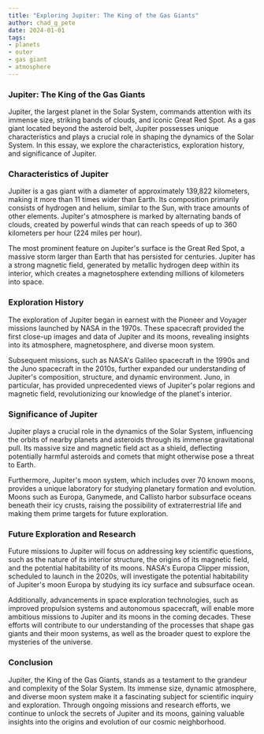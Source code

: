 ```yaml
---
title: "Exploring Jupiter: The King of the Gas Giants"
author: chad_g_pete
date: 2024-01-01
tags:
- planets
- outer
- gas giant
- atmosphere
---
```


### Jupiter: The King of the Gas Giants

Jupiter, the largest planet in the Solar System, commands attention with its immense size, striking bands of clouds, and iconic Great Red Spot. As a gas giant located beyond the asteroid belt, Jupiter possesses unique characteristics and plays a crucial role in shaping the dynamics of the Solar System. In this essay, we explore the characteristics, exploration history, and significance of Jupiter.

### Characteristics of Jupiter

Jupiter is a gas giant with a diameter of approximately 139,822 kilometers, making it more than 11 times wider than Earth. Its composition primarily consists of hydrogen and helium, similar to the Sun, with trace amounts of other elements. Jupiter's atmosphere is marked by alternating bands of clouds, created by powerful winds that can reach speeds of up to 360 kilometers per hour (224 miles per hour).

The most prominent feature on Jupiter's surface is the Great Red Spot, a massive storm larger than Earth that has persisted for centuries. Jupiter has a strong magnetic field, generated by metallic hydrogen deep within its interior, which creates a magnetosphere extending millions of kilometers into space.

### Exploration History

The exploration of Jupiter began in earnest with the Pioneer and Voyager missions launched by NASA in the 1970s. These spacecraft provided the first close-up images and data of Jupiter and its moons, revealing insights into its atmosphere, magnetosphere, and diverse moon system.

Subsequent missions, such as NASA's Galileo spacecraft in the 1990s and the Juno spacecraft in the 2010s, further expanded our understanding of Jupiter's composition, structure, and dynamic environment. Juno, in particular, has provided unprecedented views of Jupiter's polar regions and magnetic field, revolutionizing our knowledge of the planet's interior.

### Significance of Jupiter

Jupiter plays a crucial role in the dynamics of the Solar System, influencing the orbits of nearby planets and asteroids through its immense gravitational pull. Its massive size and magnetic field act as a shield, deflecting potentially harmful asteroids and comets that might otherwise pose a threat to Earth.

Furthermore, Jupiter's moon system, which includes over 70 known moons, provides a unique laboratory for studying planetary formation and evolution. Moons such as Europa, Ganymede, and Callisto harbor subsurface oceans beneath their icy crusts, raising the possibility of extraterrestrial life and making them prime targets for future exploration.

### Future Exploration and Research

Future missions to Jupiter will focus on addressing key scientific questions, such as the nature of its interior structure, the origins of its magnetic field, and the potential habitability of its moons. NASA's Europa Clipper mission, scheduled to launch in the 2020s, will investigate the potential habitability of Jupiter's moon Europa by studying its icy surface and subsurface ocean.

Additionally, advancements in space exploration technologies, such as improved propulsion systems and autonomous spacecraft, will enable more ambitious missions to Jupiter and its moons in the coming decades. These efforts will contribute to our understanding of the processes that shape gas giants and their moon systems, as well as the broader quest to explore the mysteries of the universe.

### Conclusion

Jupiter, the King of the Gas Giants, stands as a testament to the grandeur and complexity of the Solar System. Its immense size, dynamic atmosphere, and diverse moon system make it a fascinating subject for scientific inquiry and exploration. Through ongoing missions and research efforts, we continue to unlock the secrets of Jupiter and its moons, gaining valuable insights into the origins and evolution of our cosmic neighborhood.